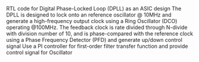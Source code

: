 RTL code for Digital Phase-Locked Loop (DPLL) as an ASIC design
The DPLL is designed to lock onto an reference oscillator @ 10MHz and generate a high-frequency output clock using a Ring Oscillator (DCO) operating @100MHz.
The feedback clock is rate divided through N-divide with division number of 10, and is phase-compared with the reference clock using a Phase Frequency Detector (PFD) and generate up/down control signal
Use a PI controller for first-order filter transfer function and provide control signal for Oscillator

